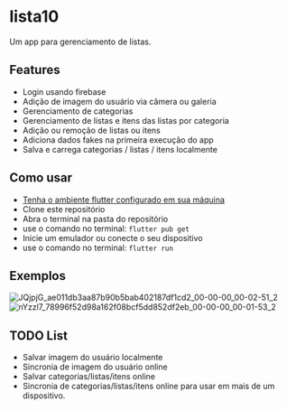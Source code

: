 # lista10

Um app para gerenciamento de listas.

## Features

* Login usando firebase
* Adição de imagem do usuário via câmera ou galeria
* Gerenciamento de categorias
* Gerenciamento de listas e itens das listas por categoria
* Adição ou remoção de listas ou itens
* Adiciona dados fakes na primeira execução do app
* Salva e carrega categorias / listas / itens localmente

## Como usar

* [Tenha o ambiente flutter configurado em sua máquina](https://docs.flutter.dev/get-started/install)
* Clone este repositório
* Abra o terminal na pasta do repositório
* use o comando no terminal: `flutter pub get`
* Inicie um emulador ou conecte o seu dispositivo
* use o comando no terminal: `flutter run`

## Exemplos

![JQjpjG_ae011db3aa87b90b5bab402187df1cd2_00-00-00_00-02-51_2](https://user-images.githubusercontent.com/14143276/175459885-1aae350b-fb62-4cc3-b8ab-fdc2720a11b1.gif)            ![nYzzl7_78996f52d98a162f08bcf5dd852df2eb_00-00-00_00-01-53_2](https://user-images.githubusercontent.com/14143276/175462614-cfb5a32e-8b06-4550-bd89-3190dac3a60f.gif)



## TODO List

* Salvar imagem do usuário localmente
* Sincronia de imagem do usuário online
* Salvar categorias/listas/itens online
* Sincronia de categorias/listas/itens online para usar em mais de um dispositivo.
